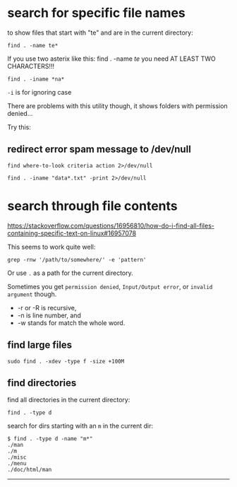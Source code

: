 # search for specific file names

to show files that start with "te" and are in the current directory:
```
find . -name te*
```
If you use two asterix like this:
find . -name *te*
you need AT LEAST TWO CHARACTERS!!!
```
find . -iname *na*
```
`-i` is for ignoring case


There are problems with this utility though, it shows folders with permission denied...

Try this:
## redirect error spam message to /dev/null ##
```
find where-to-look criteria action 2>/dev/null
```
```
find . -iname "data*.txt" -print 2>/dev/null
```

# search through file contents

https://stackoverflow.com/questions/16956810/how-do-i-find-all-files-containing-specific-text-on-linux#16957078

This seems to work quite well:
```
grep -rnw '/path/to/somewhere/' -e 'pattern'
```
Or use `.` as a path for the current directory.

Sometimes you get `permission denied`, `Input/Output error`, or `invalid argument` though.

- -r or -R is recursive,
- -n is line number, and
- -w stands for match the whole word.

## find large files

```
sudo find . -xdev -type f -size +100M
```

## find directories

find all directories in the current directory:
```
find . -type d
```

search for dirs starting with an `m` in the current dir:
```
$ find . -type d -name "m*"
./man
./m
./misc
./menu
./doc/html/man
```

***
